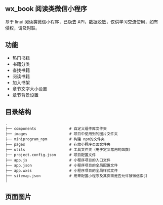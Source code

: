 ## wx_book 阅读类微信小程序
基于 linui 阅读类微信小程序，已隐去 API，数据脱敏，仅供学习交流使用，如有侵权，请及时联。

## 功能
+ 热门书籍
+ 书籍分类
+ 查找书籍
+ 阅读书籍
+ 加入书架
+ 章节文字大小设置
+ 章节背景设置

## 目录结构
```
.
├── components               # 自定义组件库文件夹
├── images                   # 项目中使用到的图片文件夹
├── miniprogram_npm          # 构建 npm的文件夹
├── pages                    # 存放小程序页面文件夹
├── utils                    # 工具文件夹（用于定义常用的函数）
├── project.config.json      # 项目配置文件
├── app.js                   # 小程序项目的入口文件
├── app.json                 # 小程序项目的全局配置文件
├── app.wxss                 # 小程序项目的全局样式文件
├── sitemap.json             # 用来配置小程序及其页面是否允许被微信索引
│ 
```

## 页面图片
